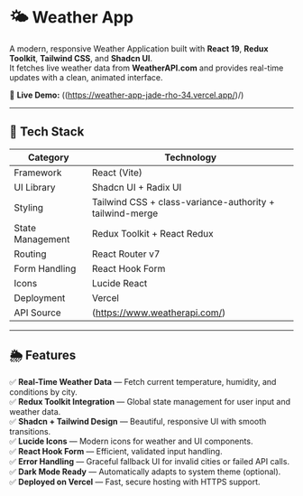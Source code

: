 # 🌤️ Weather App  

A modern, responsive Weather Application built with **React 19**, **Redux Toolkit**, **Tailwind CSS**, and **Shadcn UI**.  
It fetches live weather data from **WeatherAPI.com** and provides real-time updates with a clean, animated interface.  

🚀 **Live Demo:** ((https://weather-app-jade-rho-34.vercel.app/)/)  

---

## 🧩 Tech Stack

| Category | Technology |
|-----------|-------------|
| Framework | React (Vite) |
| UI Library | Shadcn UI + Radix UI |
| Styling | Tailwind CSS + class-variance-authority + tailwind-merge |
| State Management | Redux Toolkit + React Redux |
| Routing | React Router v7 |
| Form Handling | React Hook Form |
| Icons | Lucide React |
| Deployment | Vercel |
| API Source | (https://www.weatherapi.com/) |

---

## 🌦️ Features

✅ **Real-Time Weather Data** — Fetch current temperature, humidity, and conditions by city.  
✅ **Redux Toolkit Integration** — Global state management for user input and weather data.  
✅ **Shadcn + Tailwind Design** — Beautiful, responsive UI with smooth transitions.  
✅ **Lucide Icons** — Modern icons for weather and UI components.  
✅ **React Hook Form** — Efficient, validated input handling.  
✅ **Error Handling** — Graceful fallback UI for invalid cities or failed API calls.  
✅ **Dark Mode Ready** — Automatically adapts to system theme (optional).  
✅ **Deployed on Vercel** — Fast, secure hosting with HTTPS support.  




